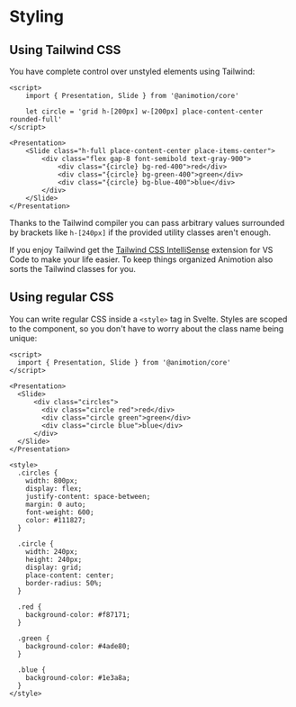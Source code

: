 <script lang="ts">
	import Tailwind from './tailwind.svelte'
</script>

# Styling

## Using Tailwind CSS

You have complete control over unstyled elements using Tailwind:

<Tailwind />

```svelte
<script>
	import { Presentation, Slide } from '@animotion/core'

	let circle = 'grid h-[200px] w-[200px] place-content-center rounded-full'
</script>

<Presentation>
	<Slide class="h-full place-content-center place-items-center">
		<div class="flex gap-8 font-semibold text-gray-900">
			<div class="{circle} bg-red-400">red</div>
			<div class="{circle} bg-green-400">green</div>
			<div class="{circle} bg-blue-400">blue</div>
		</div>
	</Slide>
</Presentation>
```

Thanks to the Tailwind compiler you can pass arbitrary values surrounded by brackets like `h-[240px]` if the provided utility classes aren't enough.

If you enjoy Tailwind get the [Tailwind CSS IntelliSense](https://marketplace.visualstudio.com/items?itemName=bradlc.vscode-tailwindcss) extension for VS Code to make your life easier. To keep things organized Animotion also sorts the Tailwind classes for you.

## Using regular CSS

You can write regular CSS inside a `<style>` tag in Svelte. Styles are scoped to the component, so you don't have to worry about the class name being unique:

```svelte
<script>
  import { Presentation, Slide } from '@animotion/core'
</script>

<Presentation>
  <Slide>
      <div class="circles">
        <div class="circle red">red</div>
        <div class="circle green">green</div>
        <div class="circle blue">blue</div>
      </div>
  </Slide>
</Presentation>

<style>
  .circles {
    width: 800px;
    display: flex;
    justify-content: space-between;
    margin: 0 auto;
    font-weight: 600;
    color: #111827;
  }

  .circle {
    width: 240px;
    height: 240px;
    display: grid;
    place-content: center;
    border-radius: 50%;
  }

  .red {
    background-color: #f87171;
  }

  .green {
    background-color: #4ade80;
  }

  .blue {
    background-color: #1e3a8a;
  }
</style>
```